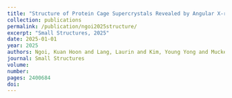 ```yaml
---
title: "Structure of Protein Cage Supercrystals Revealed by Angular X-ray Cross-Correlation Analysis"
collection: publications
permalink: /publication/ngoi2025structure/
excerpt: "Small Structures, 2025"
date: 2025-01-01
year: 2025
authors: Ngoi, Kuan Hoon and Lang, Laurin and Kim, Young Yong and Mucke, Niklas and Hinsley, Gerard N and Kim, Dongwon and R\
journal: Small Structures
volume: 
number: 
pages: 2400684
doi: 
---
```

